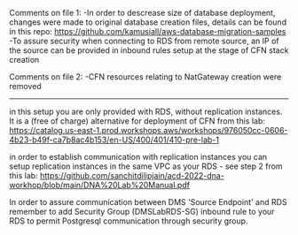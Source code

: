 Comments on file 1:
-In order to descrease size of database deployment, changes were made to original database creation files, details can be found in this repo: https://github.com/kamusiall/aws-database-migration-samples
-To assure security when connecting to RDS from remote source, an IP of the source can be provided in inbound rules setup at the stage of CFN stack creation

Comments on file 2:
-CFN resources relating to NatGateway creation were removed


****
in this setup you are only provided with RDS, without replication instances. It is a (free of charge) alternative for deployment of CFN from this lab:
https://catalog.us-east-1.prod.workshops.aws/workshops/976050cc-0606-4b23-b49f-ca7b8ac4b153/en-US/400/401/410-pre-lab-1

in order to establish communication with replication instances you can setup replication instances in the same VPC as your RDS - see step 2 from this lab:
https://github.com/sanchitdilipjain/acd-2022-dna-workhop/blob/main/DNA%20Lab%20Manual.pdf

In order to assure communication between DMS 'Source Endpoint' and RDS remember to add Security Group (DMSLabRDS-SG) inbound rule to your RDS to permit Postgresql communication through security group.
